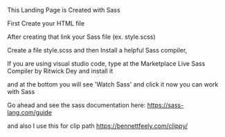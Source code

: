 This Landing Page is Created with Sass

First Create your HTML file

After creating that link your Sass file (ex. style.scss)

Create a file style.scss and then Install a helpful Sass compiler,

If you are using visual studio code, type at the Marketplace Live Sass Compiler by Ritwick Dey and install it

and at the bottom you will see 'Watch Sass' and click it now you can work with Sass

Go ahead and see the sass documentation here: https://sass-lang.com/guide

and also I use this for clip path https://bennettfeely.com/clippy/